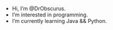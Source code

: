 - Hi, I’m @DrObscurus.
- I’m interested in programming.
- I’m currently learning Java && Python.

<!---
DrObscurus/DrObscurus is a ✨ special ✨ repository because its `README.md` (this file) appears on your GitHub profile.
You can click the Preview link to take a look at your changes.
--->

